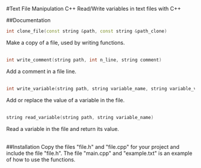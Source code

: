 #Text File Manipulation C++
Read/Write variables in text files with C++

##Documentation
```cpp
int clone_file(const string &path, const string &path_clone)
```
Make a copy of a file, used by writing functions.
<br><br>

```cpp
int write_comment(string path, int n_line, string comment)
```
Add a comment in a file line.
<br><br>

```cpp
int write_variable(string path, string variable_name, string variable_value)
```
Add or replace the value of a variable in the file.
<br><br>

```cpp
string read_variable(string path, string variable_name)
```
Read a variable in the file and return its value.
<br><br>

##Installation
Copy the files "file.h" and "file.cpp" for your project and include the file "file.h".
The file "main.cpp" and "example.txt" is an example of how to use the functions.
